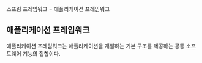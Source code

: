 스프링 프레임워크 = 애플리케이션 프레임워크

## 애플리케이션 프레임워크

애플리케이션 프레임워크는 애플리케이션을 개발하는 기본 구조를 제공하는 공통 소프트웨어 기능의 집합이다.

